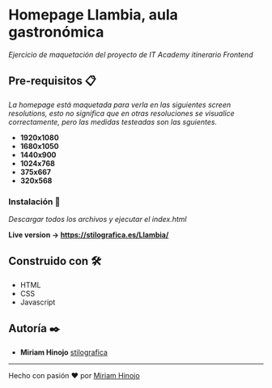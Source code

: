 # Homepage Llambia, aula gastronómica

_Ejercicio de maquetación del proyecto de IT Academy itinerario Frontend_

## Pre-requisitos 📋

_La homepage está maquetada para verla en las siguientes screen resolutions, esto no significa que en otras resoluciones se visualice correctamente, pero las medidas testeadas son las sguientes._

* **1920x1080**
* **1680x1050**
* **1440x900**
* **1024x768**
* **375x667**
* **320x568**

### Instalación 🔧

_Descargar todos los archivos y ejecutar el index.html_

**Live version -> https://stilografica.es/Llambia/**


## Construido con 🛠️

* HTML
* CSS
* Javascript


## Autoría ✒️

* **Miriam Hinojo** [stilografica](https://github.com/stilografica/)

---
Hecho con pasión ❤️ por [Miriam Hinojo](https://github.com/stilografica/)

